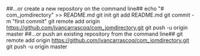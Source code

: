 ##…or create a new repository on the command line##
echo "# com_jomdirectory" >> README.md
git init
git add README.md
git commit -m "first commit"
git remote add origin https://github.com/ivancarrascoq/com_jomdirectory.git
git push -u origin master
##…or push an existing repository from the command line##
git remote add origin https://github.com/ivancarrascoq/com_jomdirectory.git
git push -u origin master
